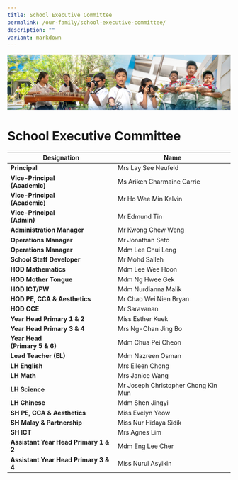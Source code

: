```yaml
---
title: School Executive Committee
permalink: /our-family/school-executive-committee/
description: ""
variant: markdown
---
```

![](/images/AboutUs.jpg)

School Executive Committee
==========================


| **Designation**                         | Name                       |
|---------------------------------------|----------------------------|
| **Principal**                         | Mrs Lay See Neufeld        |
| **Vice-Principal<br>(Academic)**      | Ms Ariken Charmaine Carrie |
| **Vice-Principal<br>(Academic)**      | Mr Ho Wee Min Kelvin    |
| **Vice-Principal<br>(Admin)**         | Mr Edmund Tin              |
| **Administration Manager<br>**       | Mr Kwong Chew Weng<br>     |
| **Operations Manager**              | Mr Jonathan Seto           |
| **Operations Manager**              | Mdm Lee Chui Leng           |
| **School Staff Developer**            | Mr Mohd Salleh             |
| **HOD Mathematics**                   | Mdm Lee Wee Hoon           |
| **HOD Mother Tongue**                 | Mdm Ng Hwee Gek            |
| **HOD ICT/PW**                        | Mdm Nurdianna Malik        |
| **HOD PE, CCA &amp; Aesthetics**       | Mr Chao Wei Nien Bryan            |
| **HOD CCE**                           | Mr Saravanan               |
| **Year Head Primary 1 &amp; 2** | Miss Esther Kuek          |
| **Year Head Primary 3 &amp; 4**           | Mrs Ng-Chan Jing Bo        |
| **Year Head<br>(Primary 5 &amp; 6)**      | Mdm Chua Pei Cheon         |
| **Lead Teacher (EL)**                 | Mdm Nazreen Osman          |
| **LH English**                        | Mrs Eileen Chong            |
| **LH Math**                           | Mrs Janice Wang            |
| **LH Science**                        | Mr Joseph Christopher Chong Kin Mun           |
| **LH Chinese**                        | Mdm Shen Jingyi            |
| **SH PE, CCA &amp; Aesthetics**       | Miss Evelyn Yeow            |
| **SH Malay &amp; Partnership**            | Miss Nur Hidaya Sidik           |
| **SH ICT**                            |  Mrs Agnes Lim<br>         |
| **Assistant Year Head Primary 1 &amp; 2** | Mdm Eng Lee Cher          |
| **Assistant Year Head Primary 3 &amp; 4** | Miss Nurul Asyikin          |